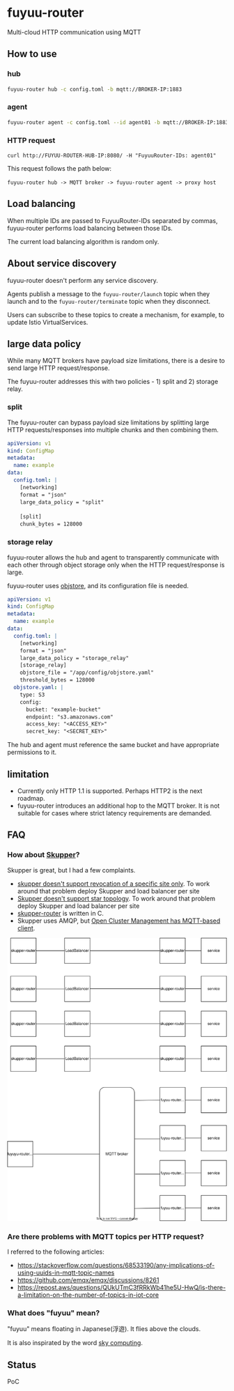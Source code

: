 # fuyuu-router

Multi-cloud HTTP communication using MQTT

## How to use

### hub

```bash
fuyuu-router hub -c config.toml -b mqtt://BROKER-IP:1883
```

### agent

```bash
fuyuu-router agent -c config.toml --id agent01 -b mqtt://BROKER-IP:1883 --proxy-host PROXY-HOST-IP
```

### HTTP request

```
curl http://FUYUU-ROUTER-HUB-IP:8080/ -H "FuyuuRouter-IDs: agent01"
```

This request follows the path below:

`fuyuu-router hub -> MQTT broker -> fuyuu-router agent -> proxy host`

## Load balancing

When multiple IDs are passed to FuyuuRouter-IDs separated by commas, fuyuu-router performs load balancing between those IDs.

The current load balancing algorithm is random only.

## About service discovery

fuyuu-router doesn't perform any service discovery. 

Agents publish a message to the `fuyuu-router/launch` topic when they launch and to the `fuyuu-router/terminate` topic when they disconnect. 

Users can subscribe to these topics to create a mechanism, for example, to update Istio VirtualServices.

## large data policy

While many MQTT brokers have payload size limitations, there is a desire to send large HTTP request/response.

The fuyuu-router addresses this with two policies - 1) split and 2) storage relay.

### split

The fuyuu-router can bypass payload size limitations by splitting large HTTP requests/responses into multiple chunks and then combining them.

```yaml
apiVersion: v1
kind: ConfigMap
metadata:
  name: example
data:
  config.toml: |
    [networking]
    format = "json"
    large_data_policy = "split"

    [split]
    chunk_bytes = 128000
```

### storage relay

fuyuu-router allows the hub and agent to transparently communicate with each other through object storage only when the HTTP request/response is large.

fuyuu-router uses [objstore](https://github.com/thanos-io/objstore), and its configuration file is needed.

```yaml
apiVersion: v1
kind: ConfigMap
metadata:
  name: example
data:
  config.toml: |
    [networking]
    format = "json"
    large_data_policy = "storage_relay"
    [storage_relay]
    objstore_file = "/app/config/objstore.yaml"
    threshold_bytes = 128000
  objstore.yaml: |
    type: S3
    config:
      bucket: "example-bucket"
      endpoint: "s3.amazonaws.com"
      access_key: "<ACCESS_KEY>"
      secret_key: "<SECRET_KEY>"
```

The hub and agent must reference the same bucket and have appropriate permissions to it.

## limitation

- Currently only HTTP 1.1 is supported. Perhaps HTTP2 is the next roadmap.
- fuyuu-router introduces an additional hop to the MQTT broker. It is not suitable for cases where strict latency requirements are demanded.

## FAQ

### How about [Skupper](https://github.com/skupperproject)?

Skupper is great, but I had a few complaints.

- [skupper doesn't support revocation of a specific site only](https://github.com/skupperproject/skupper/issues/779). To work around that problem deploy Skupper and load balancer per site
- [Skupper doesn't support star topology](https://github.com/skupperproject/skupper/issues/1215). To work around that problem deploy Skupper and load balancer per site
- [skupper-router](https://github.com/skupperproject/skupper-router) is written in C. 
- Skupper uses AMQP, but [Open Cluster Management has MQTT-based client](https://github.com/open-cluster-management-io/api/tree/v0.12.0/cloudevents).

![Skupper comparison](docs/skupper-comparison.svg)

### Are there problems with MQTT topics per HTTP request?

I referred to the following articles:

- https://stackoverflow.com/questions/68533190/any-implications-of-using-uuids-in-mqtt-topic-names
- https://github.com/emqx/emqx/discussions/8261
- https://repost.aws/questions/QUkUTmC3fRRkWb41he5U-HwQ/is-there-a-limitation-on-the-number-of-topics-in-iot-core

### What does "fuyuu" mean?

"fuyuu" means floating in Japanese(浮遊). It flies above the clouds.

It is also inspirated by the word [sky computing](https://dl.acm.org/doi/abs/10.1145/3458336.3465301).

## Status

PoC
